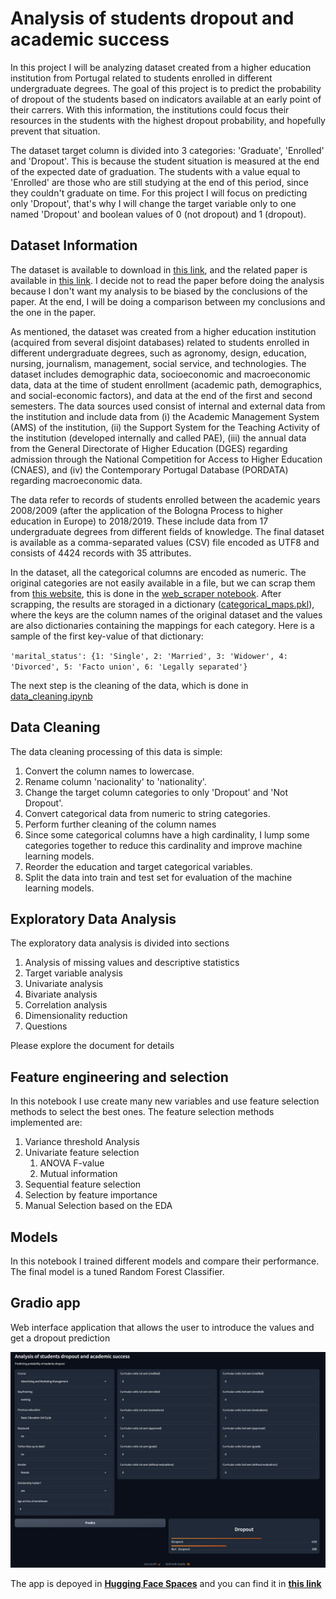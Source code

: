 # Analysis of students dropout and academic success

In this project I will be analyzing dataset created from a higher education institution from Portugal related to students enrolled in different undergraduate degrees. The goal of this project is to predict the probability of dropout of the students based on indicators available at an early point of their carrers. With this information, the institutions could focus their resources in the students with the highest dropout probability, and hopefully prevent that situation.

The dataset target column is divided into 3 categories: 'Graduate', 'Enrolled' and 'Dropout'. This is because the student situation is measured at the end of the expected date of graduation. The students with a value equal to 'Enrolled' are those who are still studying at the end of this period, since they couldn't graduate on time. For this project I will focus on predicting only 'Dropout', that's why I will change the target variable only to one named 'Dropout' and boolean values of 0 (not dropout) and 1 (dropout).

## Dataset Information

The dataset is available to download in [this link](https://zenodo.org/record/5777340#.Y7FJotJBwUE), and the related paper is available in [this link](https://www.mdpi.com/2306-5729/7/11/146). I decide not to read the paper before doing the analysis because I don't want my analysis to be biased by the conclusions of the paper. At the end, I will be doing a comparison between my conclusions and the one in the paper.

As mentioned, the dataset was created from a higher education institution (acquired from several disjoint databases) related to students enrolled in different undergraduate degrees, such as agronomy, design, education, nursing, journalism, management, social service, and technologies. The dataset includes demographic data, socioeconomic and macroeconomic data, data at the time of student enrollment (academic path, demographics, and social-economic factors), and data at the end of the first and second semesters. The data sources used consist of internal and external data from the institution and include data from (i) the Academic Management System (AMS) of the institution, (ii) the Support System for the Teaching Activity of the institution (developed internally and called PAE), (iii) the annual data from the General Directorate of Higher Education (DGES) regarding admission through the National Competition for Access to Higher Education (CNAES), and (iv) the Contemporary Portugal Database (PORDATA) regarding macroeconomic data.

The data refer to records of students enrolled between the academic years 2008/2009 (after the application of the Bologna Process to higher education in Europe) to 2018/2019. These include data from 17 undergraduate degrees from different fields of knowledge. The final dataset is available as a comma-separated values (CSV) file encoded as UTF8 and consists of 4424 records with 35 attributes.

In the dataset, all the categorical columns are encoded as numeric. The original categories are not easily available in a file, but we can scrap them from [this website](https://valoriza.ipportalegre.pt/piaes/features-info-stats.html), this is done in the [web_scraper notebook](notebooks/web_scraper.ipynb). After scrapping, the results are storaged in a dictionary ([categorical_maps.pkl](data/categorical_maps.pkl)), where the keys are the column names of the original dataset and the values are also dictionaries containing the mappings for each category. Here is a sample of the first key-value of that dictionary:

`'marital_status': {1: 'Single',
              2: 'Married',
              3: 'Widower',
              4: 'Divorced',
              5: 'Facto union',
              6: 'Legally separated'}`

The next step is the cleaning of the data, which is done in [data_cleaning.ipynb](notebooks/data_cleaning.ipynb)

## Data Cleaning

The data cleaning processing of this data is simple:

1. Convert the column names to lowercase.
2. Rename column 'nacionality' to 'nationality'.
3. Change the target column categories to only 'Dropout' and 'Not Dropout'.
4. Convert categorical data from numeric to string categories.
5. Perform further cleaning of the column names
6. Since some categorical columns have a high cardinality, I lump some categories together to reduce this cardinality and improve machine learning models.
7. Reorder the education and target categorical variables.
8. Split the data into train and test set for evaluation of the machine learning models.

## Exploratory Data Analysis

The exploratory data analysis is divided into sections

1. Analysis of missing values and descriptive statistics
2. Target variable analysis
3. Univariate analysis
4. Bivariate analysis
5. Correlation analysis
6. Dimensionality reduction
7. Questions

Please explore the document for details

## Feature engineering and selection

In this notebook I use create many new variables and use feature selection methods to select the best ones. The feature selection methods implemented are:

1. Variance threshold Analysis
2. Univariate feature selection
   1. ANOVA F-value
   2. Mutual information
3. Sequential feature selection
4. Selection by feature importance
5. Manual Selection based on the EDA

## Models

In this notebook I trained different models and compare their performance. The final model is a tuned Random Forest Classifier.

## Gradio app

Web interface application that allows the user to introduce the values and get a dropout prediction

![gradio_app](images/gradio_interface.PNG)

The app is depoyed in [**Hugging Face Spaces**](https://huggingface.co/spaces) and you can find it in [**this link**](https://huggingface.co/spaces/matiast1905/student_dropout_analysis)
